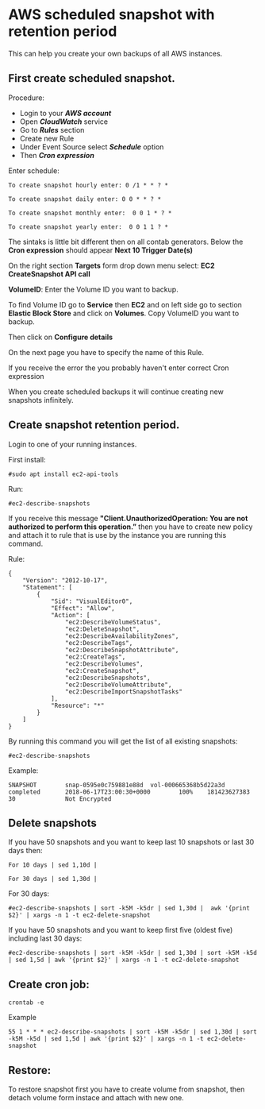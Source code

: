 # AWS scheduled snapshot with retention period

This can help you create your own backups of all AWS instances.

## First create scheduled snapshot.

Procedure: 
* Login to your ***AWS account***
* Open ***CloudWatch*** service
* Go to ***Rules*** section
* Create new Rule
* Under Event Source select ***Schedule*** option
* Then ***Cron expression***

Enter schedule:
```
To create snapshot hourly enter: 0 /1 * * ? *
```
```
To create snapshot daily enter: 0 0 * * ? *
```
```
To create snapshot monthly enter:  0 0 1 * ? *
```
```
To create snapshot yearly enter:  0 0 1 1 ? *
```

The sintaks is little bit different then on all contab generators.
Below the **Cron expression** should appear **Next 10 Trigger Date(s)**

On the right section **Targets** form drop down menu select: **EC2 CreateSnapshot API call**

**VolumeID**: Enter the Volume ID you want to backup.

To find Volume ID go to **Service** then **EC2** and on left side go to section **Elastic Block Store** and click on **Volumes**. 
Copy VolumeID you want to backup.

Then click on **Configure details**

On the next page you have to specify the name of this Rule.

If you receive the error the you probably haven't enter correct Cron expression

When you create scheduled backups it will continue creating new snapshots infinitely.

## Create snapshot retention period.

Login to one of your running instances.

First install: 
```
#sudo apt install ec2-api-tools
```
Run: 
```
#ec2-describe-snapshots
```
If you receive this message **"Client.UnauthorizedOperation: You are not authorized to perform this operation.”** then you have to create new policy and attach it to rule that is use by the instance you are running this command.

Rule:
```
{
    "Version": "2012-10-17",
    "Statement": [
        {
            "Sid": "VisualEditor0",
            "Effect": "Allow",
            "Action": [
                "ec2:DescribeVolumeStatus",
                "ec2:DeleteSnapshot",
                "ec2:DescribeAvailabilityZones",
                "ec2:DescribeTags",
                "ec2:DescribeSnapshotAttribute",
                "ec2:CreateTags",
                "ec2:DescribeVolumes",
                "ec2:CreateSnapshot",
                "ec2:DescribeSnapshots",
                "ec2:DescribeVolumeAttribute",
                "ec2:DescribeImportSnapshotTasks"
            ],
            "Resource": "*"
        }
    ]
}
```

By running this command you will get the list of all existing snapshots:
```
#ec2-describe-snapshots
```
Example:
```
SNAPSHOT        snap-0595e0c759881e88d  vol-000665368b5d22a3d   completed       2018-06-17T23:00:30+0000        100%    181423627383    30              Not Encrypted
```
## Delete snapshots 
If you have 50 snapshots and you want to keep last 10 snapshots or last 30 days then:

```
For 10 days | sed 1,10d |

For 30 days | sed 1,30d |
```

For 30 days:
```
#ec2-describe-snapshots | sort -k5M -k5dr | sed 1,30d |  awk '{print $2}' | xargs -n 1 -t ec2-delete-snapshot
```

If you have 50 snapshots and you want to keep first five (oldest five) including last 30 days:
```
#ec2-describe-snapshots | sort -k5M -k5dr | sed 1,30d | sort -k5M -k5d | sed 1,5d | awk '{print $2}' | xargs -n 1 -t ec2-delete-snapshot
```
## Create cron job:

```
crontab -e
```
Example
```
55 1 * * * ec2-describe-snapshots | sort -k5M -k5dr | sed 1,30d | sort -k5M -k5d | sed 1,5d | awk '{print $2}' | xargs -n 1 -t ec2-delete-snapshot
```

## Restore:

To restore snapshot first you have to create volume from snapshot, then detach volume form instace and attach with new one.
